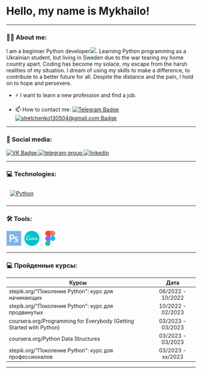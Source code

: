 
# Hello, my name is Mykhailo!

---

### :man_technologist: About me:

I am a beginner Python developer<img src="https://media.giphy.com/media/WUlplcMpOCEmTGBtBW/giphy.gif" width="30px">. Learning Python programming as a Ukrainian student, but living in Sweden due to the war tearing my home country apart. Coding has become my solace, my escape from the harsh realities of my situation. I dream of using my skills to make a difference, to contribute to a better future for all. Despite the distance and the pain, I hold on to hope and persevere.

- :zap: I want to learn a new profession and find a job.

- :mailbox: How to contact me: [![Telegram Badge](https://img.shields.io/badge/-sstrela-blue?style=flat&logo=Telegram&logoColor=white)](https://t.me/sstrela) [![strelchenko130504@gmail.com Badge](https://img.shields.io/badge/-Gmail-red?style=flat&logo=Gmail&logoColor=white)](strelchenko130504@gmail.com)

---

### 🤝 Social media:

  <div id="badges">
    <a href="https://www.instagram.com/strela101/" target="_blank">
      <img src="https://cdn-icons-png.flaticon.com/512/2111/2111463.png" width="40" height="40" alt="VK Badge"/>
    </a>
    <a href="https://t.me/sstrela" target="_blank">
      <img src="https://cdn-icons-png.flaticon.com/512/2111/2111646.png" width="40" height="40" alt="telegram group" />
    </a>
    <a href="https://www.linkedin.com/in/mykhailo-strelchenko-b5a814247/" target="_blank">
      <img src="https://cdn-icons-png.flaticon.com/512/2504/2504799.png" width="40" height="40" alt="linkedin" />
    </a>
  </div>

---

### 💻 Technologies:

<div>
  <a href="https://www.python.org/" target="_blank"><img style="margin: 10px" src="https://profilinator.rishav.dev/skills-assets/python-original.svg" alt="Python" height="50" /></a>
</div>

---

### 🛠 Tools:

<div>
  <img src="https://github.com/devicons/devicon/blob/master/icons/photoshop/photoshop-plain.svg" title="photoshop" alt="photoshop" width="40" height="40"/>&nbsp;
  <img src="https://github.com/devicons/devicon/blob/master/icons/canva/canva-original.svg" title="canva" alt="canva" width="40" height="40"/>&nbsp;
  <img src="https://github.com/devicons/devicon/blob/master/icons/figma/figma-original.svg" title="figma" alt="figma" width="40" height="40"/>&nbsp;
</div>

---

### 💻 Пройденные курсы:

| Курсы                                                                |       Дата        |
|----------------------------------------------------------------------|:-----------------:|
| stepik.org/"Поколение Python": курс для начинающих                   | 06/2022 - 10/2022 |
| stepik.org/"Поколение Python": курс для продвинутых                  | 10/2022 - 02/2023 |
| coursera.org/Programming for Everybody (Getting Started with Python) | 03/2023 - 03/2023 |
| coursera.org/Python Data Structures                                  | 03/2023 - 03/2023 |
| stepik.org/"Поколение Python": курс для профессионалов               | 03/2023 - xx/2023 |


---
